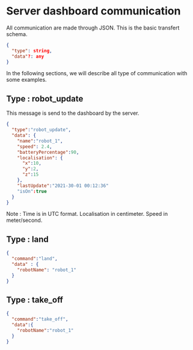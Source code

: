 # Server dashboard communication

All communication are made through JSON. This is the basic transfert schema.

```json
{
  "type": string,
  "data"?: any
}
```

In the following sections, we will describe all type of communication with some examples.

## Type : robot_update

This message is send to the dashboard by the server.

```json
{
  "type":"robot_update", 
  "data": {
    "name":"robot_1",
    "speed": 2.4,
    "batteryPercentage":90,
    "localisation": {
      "x":10, 
      "y":2, 
      "z":15
    },
    "lastUpdate":"2021-30-01 00:12:36"
    "isOn":true
  }
}
```

Note : Time is in UTC format. Localisation in centimeter. Speed in meter/second.

## Type : land

```json
{
  "command":"land",
  "data" : {
    "robotName": "robot_1"
  }
}
```

## Type : take_off

```json
{
  "command":"take_off",
  "data":{
    "robotName":"robot_1"
  }
}
```